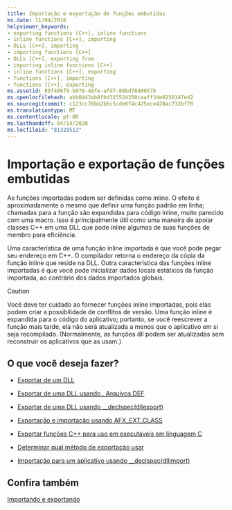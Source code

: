 ```yaml
---
title: Importação e exportação de funções embutidas
ms.date: 11/04/2016
helpviewer_keywords:
- exporting functions [C++], inline functions
- inline functions [C++], importing
- DLLs [C++], importing
- importing functions [C++]
- DLLs [C++], exporting from
- importing inline functions [C++]
- inline functions [C++], exporting
- functions [C++], importing
- functions [C++], exporting
ms.assetid: 89f488f8-b078-40fe-afd7-80bd7840057b
ms.openlocfilehash: abb0443ab8fbd315524350caaff34e0250147ed2
ms.sourcegitcommit: c123cc76bb2b6c5cde6f4c425ece420ac733bf70
ms.translationtype: MT
ms.contentlocale: pt-BR
ms.lasthandoff: 04/14/2020
ms.locfileid: "81328513"
---
```

# <a name="importing-and-exporting-inline-functions"></a>Importação e exportação de funções embutidas

As funções importadas podem ser definidas como inline. O efeito é aproximadamente o mesmo que definir uma função padrão em linha; chamadas para a função são expandidas para código inline, muito parecido com uma macro. Isso é principalmente útil como uma maneira de apoiar classes C++ em uma DLL que pode inline algumas de suas funções de membro para eficiência.

Uma característica de uma função inline importada é que você pode pegar seu endereço em C++. O compilador retorna o endereço da cópia da função inline que reside na DLL. Outra característica das funções inline importadas é que você pode inicializar dados locais estáticos da função importada, ao contrário dos dados importados globais.

> [!CAUTION]
> Você deve ter cuidado ao fornecer funções inline importadas, pois elas podem criar a possibilidade de conflitos de versão. Uma função inline é expandida para o código do aplicativo; portanto, se você reescrever a função mais tarde, ela não será atualizada a menos que o aplicativo em si seja recompilado. (Normalmente, as funções dll podem ser atualizadas sem reconstruir os aplicativos que as usam.)

## <a name="what-do-you-want-to-do"></a>O que você deseja fazer?

- [Exportar de um DLL](exporting-from-a-dll.md)

- [Exportar de uma DLL usando . Arquivos DEF](exporting-from-a-dll-using-def-files.md)

- [Exportar de uma DLL usando __declspec(dllexport)](exporting-from-a-dll-using-declspec-dllexport.md)

- [Exportação e importação usando AFX_EXT_CLASS](exporting-and-importing-using-afx-ext-class.md)

- [Exportar funções C++ para uso em executáveis em linguagem C](exporting-cpp-functions-for-use-in-c-language-executables.md)

- [Determinar qual método de exportação usar](determining-which-exporting-method-to-use.md)

- [Importação para um aplicativo usando __declspec(dllimport)](importing-into-an-application-using-declspec-dllimport.md)

## <a name="see-also"></a>Confira também

[Importando e exportando](importing-and-exporting.md)
